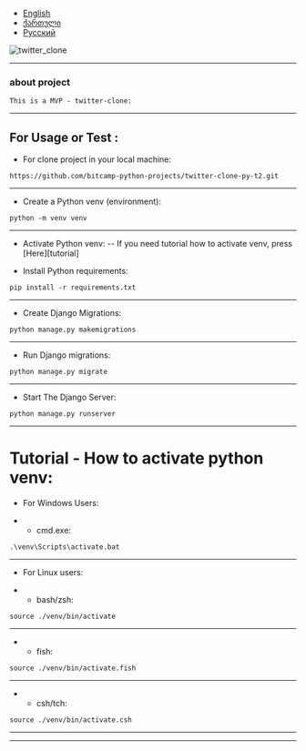 
- [English](https://github.com/bitcamp-python-projects/twitter-clone-py-t2/blob/master/readme.md)
- [ქართული](https://github.com/bitcamp-python-projects/twitter-clone-py-t2/blob/master/redme.ge.md)
- [Русский](https://github.com/bitcamp-python-projects/twitter-clone-py-t2/blob/master/readme.ru.md)

![twitter_clone](https://techcrunch.com/wp-content/uploads/2023/07/x-logo-beheads-twitter-logo.jpg?w=1390&crop=1)

-----

### about project
    This is a MVP - twitter-clone:
-----


## For Usage or Test :
- For clone project in your local machine:
```
https://github.com/bitcamp-python-projects/twitter-clone-py-t2.git
```
-----

- Create a Python venv (environment):
```
python -m venv venv
```
-----

- Activate Python venv:
-- If you need tutorial how to activate venv, press [Here][tutorial]

- Install Python requirements:
```
pip install -r requirements.txt
```
-----

- Create Django Migrations:
```
python manage.py makemigrations
```
-----

- Run Django migrations:
```
python manage.py migrate
```
-----

- Start The Django Server:
```
python manage.py runserver
```
-----


# Tutorial - How to activate python venv:

- For Windows Users:

- - cmd.exe:

```
.\venv\Scripts\activate.bat
```
-----

- For Linux users:

- - bash/zsh:

```
source ./venv/bin/activate
```
-----

- - fish:

```
source ./venv/bin/activate.fish
```
-----

- - csh/tch:

```
source ./venv/bin/activate.csh
```
-----

-----




